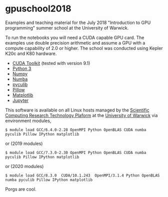 # gpuschool2018

Examples and teaching material for the July 2018 "Introduction to GPU programming" summer school at the University of Warwick. 

To run the notebooks you will need a CUDA capable GPU card. The examples use double precision arithmetic and assume a GPU with a compute capability of 2.0 or higher. The school was conducted using Kepler K20c and K80 hardware. 

* [CUDA Toolkit](https://developer.nvidia.com/cuda-toolkit) (tested with version 9.1)
* [Python 3](https://www.python.org/downloads/)
* [Numpy](http://www.numpy.org/)
* [Numba](https://numba.pydata.org/) 
* [pyculib](https://github.com/numba/pyculib) 
* [Pillow](https://python-pillow.org/) 
* [Matplotlib](https://matplotlib.org/)
* [Jupyter](http://jupyter.org/)

This software is available on all Linux hosts managed by the [Scientific Computing Research Technology Plaform](https://warwick.ac.uk/research/rtp/sc) at the [University of Warwick](https://warwick.ac.uk/) via environment modules,
```
$ module load GCC/6.4.0-2.28 OpenMPI Python OpenBLAS CUDA numba pyculib Pillow IPython matplotlib
```
or (2019 modules)
```
$ module load GCC/7.3.0-2.30 OpenMPI Python OpenBLAS CUDA numba pyculib Pillow IPython matplotlib
```
or (2020 modules)
```
$ module load GCC/8.3.0  CUDA/10.1.243  OpenMPI/3.1.4 Python OpenBLAS numba pyculib Pillow IPython matplotlib
```

Porgs are cool.

